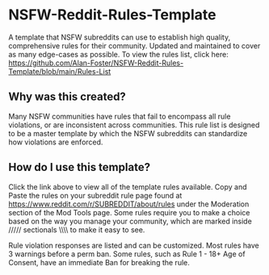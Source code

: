 # NSFW-Reddit-Rules-Template
A template that NSFW subreddits can use to establish high quality, comprehensive rules for their community. Updated and maintained to cover as many edge-cases as possible. To view the rules list, click here: https://github.com/Alan-Foster/NSFW-Reddit-Rules-Template/blob/main/Rules-List

## Why was this created?
Many NSFW communities have rules that fail to encompass all rule violations, or are inconsistent across communities. This rule list is designed to be a master template by which the NSFW subreddits can standardize how violations are enforced.

## How do I use this template?
Click the link above to view all of the template rules available. Copy and Paste the rules on your subreddit rule page found at https://www.reddit.com/r/SUBREDDIT/about/rules under the Moderation section of the Mod Tools page. Some rules require you to make a choice based on the way you manage your community, which are marked inside ///// sectionals \\\\\\\ to make it easy to see.

Rule violation responses are listed and can be customized. Most rules have 3 warnings before a perm ban. 
Some rules, such as Rule 1 - 18+ Age of Consent, have an immediate Ban for breaking the rule.
